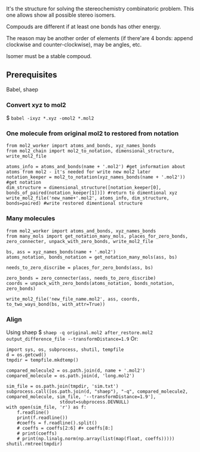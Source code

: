 It's the structure for solving the stereochemistry combinatoric problem. This one allows show all possible stereo isomers.

Compouds are different if at least one bonds has other energy.

The reason may be another order of elements (if there'are 4 bonds: append clockwise and counter-clockwise), may be angles, etc.

Isomer must be a stable compoud.

## Prerequisites
Babel, shaep

### Convert xyz to mol2
$ ```babel -ixyz *.xyz -omol2 *.mol2```

### One molecule from original mol2 to restored from notation

```
from mol2_worker import atoms_and_bonds, xyz_names_bonds  
from mol2_chain import mol2_to_notation, dimensional_structure, write_mol2_file

atoms_info = atoms_and_bonds(name + '.mol2') #get information about atoms from mol2 - it's needed for write new mol2 later
notation_keeper = mol2_to_notation(xyz_names_bonds(name + '.mol2')) #get notation
dim_structure = dimensional_structure([notation_keeper[0], bonds_of_paired(notation_keeper[1])]) #return to dimentional xyz
write_mol2_file('new_name+'.mol2', atoms_info, dim_structure, bonds=paired) #write restored dimentional structure
```

### Many molecules
```
from mol2_worker import atoms_and_bonds, xyz_names_bonds 
from many_mols import get_notation_many_mols, places_for_zero_bonds, zero_connecter, unpack_with_zero_bonds, write_mol2_file

bs, ass = xyz_names_bonds(name + '.mol2')
atoms_notation, bonds_notation = get_notation_many_mols(ass, bs)

needs_to_zero_discribe = places_for_zero_bonds(ass, bs)

zero_bonds = zero_connecter(ass, needs_to_zero_discribe)
coords = unpack_with_zero_bonds(atoms_notation, bonds_notation, zero_bonds)

write_mol2_file('new_file_name.mol2', ass, coords, to_two_ways_bond(bs, with_attr=True))
```
### Align

Using shaep $ ```shaep -q original.mol2 after_restore.mol2 output_difference_file --transformDistance=1.9```
Or:
```
import sys, os, subprocess, shutil, tempfile
d = os.getcwd()
tmpdir = tempfile.mkdtemp()

compared_molecule2 = os.path.join(d, name + '.mol2')
compared_molecule = os.path.join(d, 'long.mol2')

sim_file = os.path.join(tmpdir, 'sim.txt')
subprocess.call([os.path.join(d, "shaep"), "-q", compared_molecule2, compared_molecule, sim_file, '--transformDistance=1.9'],
                    stdout=subprocess.DEVNULL)
with open(sim_file, 'r') as f:
    f.readline()
    print(f.readline())
    #coeffs = f.readline().split()
    # coeffs = coeffs[2:6] #+ coeffs[8:]
    # print(coeffs)
    # print(np.linalg.norm(np.array(list(map(float, coeffs)))))
shutil.rmtree(tmpdir)
```



